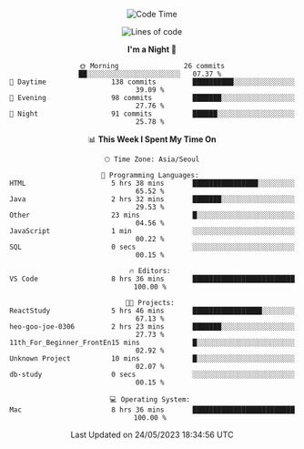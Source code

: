 <div align=center>
 
<!--START_SECTION:waka-->
![Code Time](http://img.shields.io/badge/Code%20Time-33%20hrs%2033%20mins-blue)

![Lines of code](https://img.shields.io/badge/From%20Hello%20World%20I%27ve%20Written-2.9%20million%20lines%20of%20code-blue)

**I'm a Night 🦉** 

```text
🌞 Morning                26 commits          ██░░░░░░░░░░░░░░░░░░░░░░░   07.37 % 
🌆 Daytime                138 commits         ██████████░░░░░░░░░░░░░░░   39.09 % 
🌃 Evening                98 commits          ███████░░░░░░░░░░░░░░░░░░   27.76 % 
🌙 Night                  91 commits          ██████░░░░░░░░░░░░░░░░░░░   25.78 % 
```


📊 **This Week I Spent My Time On** 

```text
🕑︎ Time Zone: Asia/Seoul

💬 Programming Languages: 
HTML                     5 hrs 38 mins       ████████████████░░░░░░░░░   65.52 % 
Java                     2 hrs 32 mins       ███████░░░░░░░░░░░░░░░░░░   29.53 % 
Other                    23 mins             █░░░░░░░░░░░░░░░░░░░░░░░░   04.56 % 
JavaScript               1 min               ░░░░░░░░░░░░░░░░░░░░░░░░░   00.22 % 
SQL                      0 secs              ░░░░░░░░░░░░░░░░░░░░░░░░░   00.15 % 

🔥 Editors: 
VS Code                  8 hrs 36 mins       █████████████████████████   100.00 % 

🐱‍💻 Projects: 
ReactStudy               5 hrs 46 mins       █████████████████░░░░░░░░   67.13 % 
heo-goo-joe-0306         2 hrs 23 mins       ███████░░░░░░░░░░░░░░░░░░   27.73 % 
11th_For_Beginner_FrontEn15 mins             █░░░░░░░░░░░░░░░░░░░░░░░░   02.92 % 
Unknown Project          10 mins             █░░░░░░░░░░░░░░░░░░░░░░░░   02.07 % 
db-study                 0 secs              ░░░░░░░░░░░░░░░░░░░░░░░░░   00.15 % 

💻 Operating System: 
Mac                      8 hrs 36 mins       █████████████████████████   100.00 % 
```


 Last Updated on 24/05/2023 18:34:56 UTC
<!--END_SECTION:waka-->
 </div>
